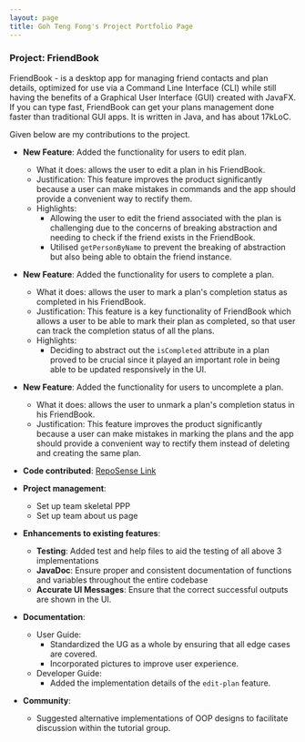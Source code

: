 ```yaml
---
layout: page
title: Goh Teng Fong's Project Portfolio Page
---
```


### Project: FriendBook

FriendBook - is a desktop app for managing friend contacts and plan details, optimized for use via a Command Line Interface (CLI) while still having the benefits of a Graphical User Interface (GUI) created with JavaFX. If you can type fast, FriendBook can get your plans management done faster than traditional GUI apps. It is written in Java, and has about 17kLoC.

Given below are my contributions to the project.

* **New Feature**: Added the functionality for users to edit plan.
  * What it does: allows the user to edit a plan in his FriendBook.
  * Justification: This feature improves the product significantly because a user can make mistakes in commands and the app should provide a convenient way to rectify them.
  * Highlights:
    * Allowing the user to edit the friend associated with the plan is challenging due to the concerns of breaking abstraction and needing to check if the friend exists in the FriendBook.
    * Utilised `getPersonByName` to prevent the breaking of abstraction but also being able to obtain the friend instance.

* **New Feature**: Added the functionality for users to complete a plan.
  * What it does: allows the user to mark a plan's completion status as completed in his FriendBook.
  * Justification: This feature is a key functionality of FriendBook which allows a user to be able to mark their plan as completed, so that user can track the completion status of all the plans.
  * Highlights:
    * Deciding to abstract out the `isCompleted` attribute in a plan proved to be crucial since it played an important role in being able to be updated responsively in the UI.

* **New Feature**: Added the functionality for users to uncomplete a plan.
  * What it does: allows the user to unmark a plan's completion status in his FriendBook.
  * Justification: This feature improves the product significantly because a user can make mistakes in marking the plans and the app should provide a convenient way to rectify them instead of deleting and creating the same plan.

* **Code contributed**: [RepoSense Link](https://nus-cs2103-ay2324s1.github.io/tp-dashboard/?search=GohTengFong&sort=groupTitle&sortWithin=title&timeframe=commit&mergegroup=&groupSelect=groupByRepos&breakdown=true&checkedFileTypes=docs~functional-code~test-code~other&since=2023-09-22&tabOpen=true&tabType=authorship&zFR=false&tabAuthor=GohTengFong&tabRepo=AY2324S1-CS2103T-W16-4%2Ftp%5Bmaster%5D&authorshipIsMergeGroup=false&authorshipFileTypes=docs~functional-code~test-code&authorshipIsBinaryFileTypeChecked=false&authorshipIsIgnoredFilesChecked=false)

* **Project management**:
  * Set up team skeletal PPP
  * Set up team about us page

* **Enhancements to existing features**:
  * **Testing**: Added test and help files to aid the testing of all above 3 implementations
  * **JavaDoc**: Ensure proper and consistent documentation of functions and variables throughout the entire codebase
  * **Accurate UI Messages**: Ensure that the correct successful outputs are shown in the UI.

* **Documentation**:
  * User Guide:
    * Standardized the UG as a whole by ensuring that all edge cases are covered.
    * Incorporated pictures to improve user experience.
  * Developer Guide:
    * Added the implementation details of the `edit-plan` feature.

* **Community**:
  * Suggested alternative implementations of OOP designs to facilitate discussion within the tutorial group.
